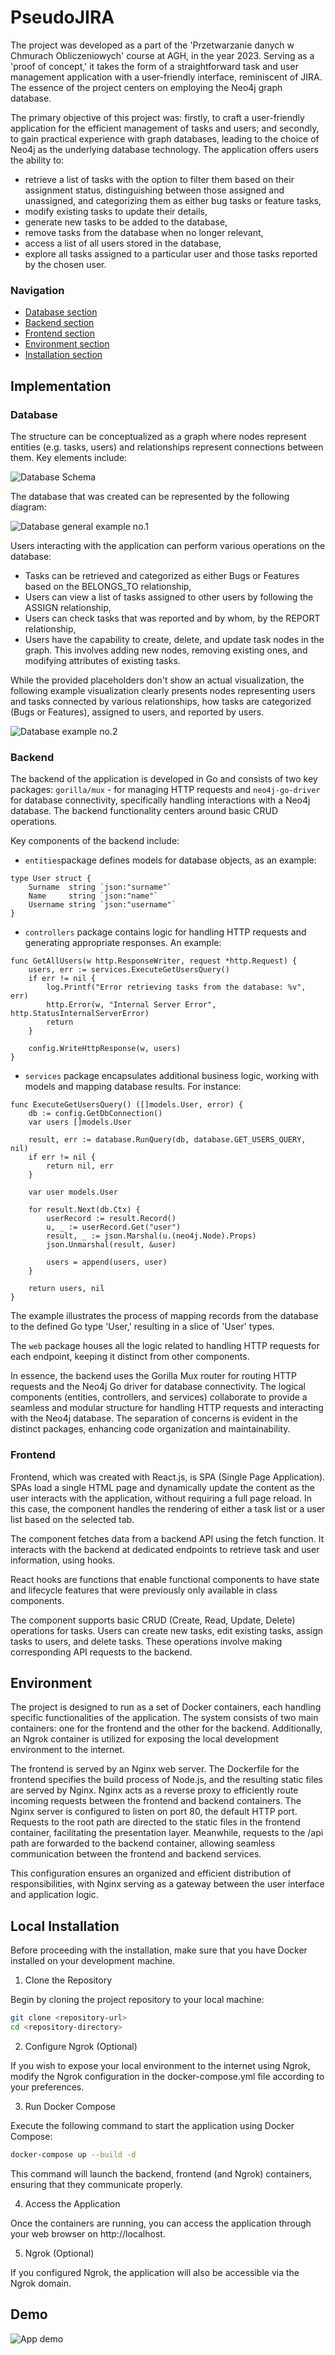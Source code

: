 
# PseudoJIRA

The project was developed as a part of the 'Przetwarzanie danych w Chmurach Obliczeniowych' course at AGH, in the year 2023. Serving as a 'proof of concept,' it takes the form of a straightforward task and user management application with a user-friendly interface, reminiscent of JIRA. The essence of the project centers on employing the Neo4j graph database.

The primary objective of this project was: firstly, to craft a user-friendly application for the efficient management of tasks and users; and secondly, to gain practical experience with graph databases, leading to the choice of Neo4j as the underlying database technology. The application offers users the ability to:

- retrieve a list of tasks with the option to filter them based on their assignment status, distinguishing between those assigned and unassigned, and categorizing them as either bug tasks or feature tasks,
- modify existing tasks to update their details,
- generate new tasks to be added to the database,
- remove tasks from the database when no longer relevant,
- access a list of all users stored in the database,
- explore all tasks assigned to a particular user and those tasks reported by the chosen user.


### Navigation
- [Database section](#Database)
- [Backend section](#Backend)
- [Frontend section](#Frontend)
- [Environment section](#Environment)
- [Installation section](#Local-Installation)



## Implementation


### Database

The structure can be conceptualized as a graph where nodes represent entities (e.g. tasks, users) and relationships represent connections between them. Key elements include:

![Database Schema](/images/model-db.png)


The database that was created can be represented by the following diagram:

![Database general example no.1](/images/visualisation.png)

Users interacting with the application can perform various operations on the database:

- Tasks can be retrieved and categorized as either Bugs or Features based on the BELONGS_TO relationship,
- Users can view a list of tasks assigned to other users by following the ASSIGN relationship,
- Users can check tasks that was reported and by whom, by the REPORT relationship,
- Users have the capability to create, delete, and update task nodes in the graph. This involves adding new nodes, removing existing ones, and modifying attributes of existing tasks.

While the provided placeholders don't show an actual visualization, the following example visualization clearly presents nodes representing users and tasks connected by various relationships, how tasks are categorized (Bugs or Features), assigned to users, and reported by users.

![Database example no.2](/images/visualisation-complex.png)


### Backend

The backend of the application is developed in Go and consists of two key packages: `gorilla/mux` - for managing HTTP requests and `neo4j-go-driver` for database connectivity, specifically handling interactions with a Neo4j database. The backend functionality centers around basic CRUD operations.

Key components of the backend include:

- `entities`package defines models for database objects, as an example:
```
type User struct {
	Surname  string `json:"surname"`
	Name     string `json:"name"`
	Username string `json:"username"`
}
```
- `controllers` package contains logic for handling HTTP requests and generating appropriate responses. An example:

```
func GetAllUsers(w http.ResponseWriter, request *http.Request) {
	users, err := services.ExecuteGetUsersQuery()
	if err != nil {
		log.Printf("Error retrieving tasks from the database: %v", err)
		http.Error(w, "Internal Server Error", http.StatusInternalServerError)
		return
	}

	config.WriteHttpResponse(w, users)
}
```

- `services` package encapsulates additional business logic, working with models and mapping database results. For instance:

```
func ExecuteGetUsersQuery() ([]models.User, error) {
	db := config.GetDbConnection()
	var users []models.User

	result, err := database.RunQuery(db, database.GET_USERS_QUERY, nil)
	if err != nil {
		return nil, err
	}

	var user models.User

	for result.Next(db.Ctx) {
		userRecord := result.Record()
		u, _ := userRecord.Get("user")
		result, _ := json.Marshal(u.(neo4j.Node).Props)
		json.Unmarshal(result, &user)

		users = append(users, user)
	}

	return users, nil
}
```
The example illustrates the process of mapping records from the database to the defined Go type 'User,' resulting in a slice of 'User' types.

The `web` package houses all the logic related to handling HTTP requests for each endpoint, keeping it distinct from other components.

In essence, the backend uses the Gorilla Mux router for routing HTTP requests and the Neo4j Go driver for database connectivity. The logical components (entities, controllers, and services) collaborate to provide a seamless and modular structure for handling HTTP requests and interacting with the Neo4j database. 
The separation of concerns is evident in the distinct packages, enhancing code organization and maintainability.


### Frontend

Frontend, which was created with React.js, is SPA (Single Page Application). SPAs load a single HTML page and dynamically update the content as the user interacts with the application, without requiring a full page reload. In this case, the component handles the rendering of either a task list or a user list based on the selected tab.

The component fetches data from a backend API using the fetch function. It interacts with the backend at dedicated endpoints to retrieve task and user information, using hooks.

React hooks are functions that enable functional components to have state and lifecycle features that were previously only available in class components. 

The component supports basic CRUD (Create, Read, Update, Delete) operations for tasks. Users can create new tasks, edit existing tasks, assign tasks to users, and delete tasks. These operations involve making corresponding API requests to the backend.



## Environment

The project is designed to run as a set of Docker containers, each handling specific functionalities of the application. The system consists of two main containers: one for the frontend and the other for the backend. Additionally, an Ngrok container is utilized for exposing the local development environment to the internet.

The frontend is served by an Nginx web server. The Dockerfile for the frontend specifies the build process of Node.js, and the resulting static files are served by Nginx. Nginx acts as a reverse proxy to efficiently route incoming requests between the frontend and backend containers. 
The Nginx server is configured to listen on port 80, the default HTTP port. Requests to the root path are directed to the static files in the frontend container, facilitating the presentation layer. Meanwhile, requests to the /api path are forwarded to the backend container, allowing seamless communication between the frontend and backend services.

This configuration ensures an organized and efficient distribution of responsibilities, with Nginx serving as a gateway between the user interface and application logic.



## Local Installation

Before proceeding with the installation, make sure that you have Docker installed on your development machine.

1. Clone the Repository

Begin by cloning the project repository to your local machine:

```bash
git clone <repository-url> 
cd <repository-directory> 
```

2. Configure Ngrok (Optional)

If you wish to expose your local environment to the internet using Ngrok, modify the Ngrok configuration in the docker-compose.yml file according to your preferences.

3. Run Docker Compose

Execute the following command to start the application using Docker Compose:

```bash
docker-compose up --build -d 
```

This command will launch the backend, frontend (and Ngrok) containers, ensuring that they communicate properly.

4. Access the Application

Once the containers are running, you can access the application through your web browser on http://localhost.

5. Ngrok (Optional)

If you configured Ngrok, the application will also be accessible via the Ngrok domain.



## Demo

![App demo](/images/demo.gif)
